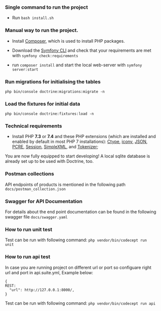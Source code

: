 ### Single command to run the project

* Run ``bash install.sh``

### Manual way to run the project.

* Install [Composer](https://getcomposer.org/download/), which is used to install PHP packages.

* Download the [Symfony CLI](https://symfony.com/download) and check that your requirements are met with `symfony check:requirements`

* run `composer install` and start the local web-server with `symfony server:start`

### Run migrations for initialising the tables

``php bin/console doctrine:migrations:migrate -n``

### Load the fixtures for initial data

``php bin/console doctrine:fixtures:load -n``


### Technical requirements

* Install PHP **7.3** or **7.4** and these PHP extensions (which are installed and enabled by default in most PHP 7 installations): [Ctype](https://www.php.net/book.ctype), [iconv](https://www.php.net/book.iconv), [JSON](https://www.php.net/book.json), [PCRE](https://www.php.net/book.pcre), [Session](https://www.php.net/book.session), [SimpleXML](https://www.php.net/book.simplexml), and [Tokenizer](https://www.php.net/book.tokenizer);

You are now fully equipped to start developing! A local sqlite database is already set up to be used with Doctrine, too.


### Postman collections

API endpoints of products is mentioned in the following path
``docs/postman_collection.json``

### Swagger for API Documentation

For details about the end point documentation can be found in the following swagger file
``docs/swagger.yaml``


### How to run unit test

Test can be run with following command:
``php vendor/bin/codecept run unit``

### How to run api test

In case you are running project on different url or port so configuare right url and port in api.suite.yml, Example below:

```
{
REST:
  "url": http://127.0.0.1:8000/,
}
```


Test can be run with following command:
``php vendor/bin/codecept run api``

